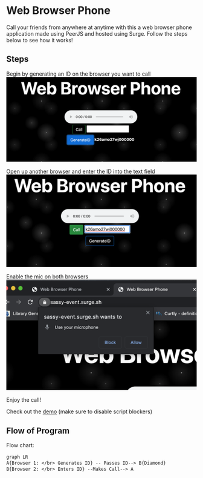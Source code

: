 # Web Browser Phone
Call your friends from anywhere at anytime with this a web browser phone application made using PeerJS and hosted using Surge. Follow the steps below to see how it works!

## Steps
Begin by generating an ID on the browser you want to call
![GitHub Logo](/images/genID.png)

Open up another browser and enter the ID into the text field
![GitHub Logo](/images/callID.png)

Enable the mic on both browsers
![GitHub Logo](/images/call.png)

Enjoy the call!

Check out the [demo](https://sassy-event.surge.sh/) (make sure to disable script blockers)

## Flow of Program

Flow chart:

```mermaid
graph LR
A{Browser 1: </br> Generates ID} -- Passes ID--> B{Diamond}
B{Browser 2: </br> Enters ID} --Makes Call--> A

```
